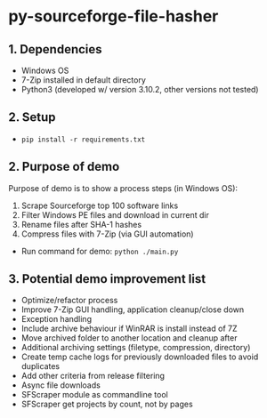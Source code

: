 # py-sourceforge-file-hasher

## 1. Dependencies
* Windows OS
* 7-Zip installed in default directory
* Python3 (developed w/ version 3.10.2, other versions not tested)

## 2. Setup
* ```pip install -r requirements.txt```

## 2. Purpose of demo
Purpose of demo is to show a process steps (in Windows OS):
1. Scrape Sourceforge top 100 software links
2. Filter Windows PE files and download in current dir
3. Rename files after SHA-1 hashes
4. Compress files with 7-Zip (via GUI automation)

* Run command for demo: ```python ./main.py```  

## 3. Potential demo improvement list
* Optimize/refactor process
* Improve 7-Zip GUI handling, application cleanup/close down
* Exception handling
* Include archive behaviour if WinRAR is install instead of 7Z
* Move archived folder to another location and cleanup after
* Additional archiving settings (filetype, compression, directory)
* Create temp cache logs for previously downloaded files to avoid duplicates
* Add other criteria from release filtering
* Async file downloads
* SFScraper module as commandline tool
* SFScraper get projects by count, not by pages